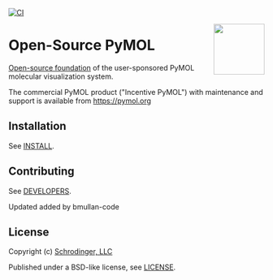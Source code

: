 [![CI](https://github.com/schrodinger/pymol-open-source/workflows/CI/badge.svg)](https://github.com/schrodinger/pymol-open-source/actions)

<img src="./data/pymol/icons/icon2.svg" height="100" align="right" />

# Open-Source PyMOL

[Open-source foundation](https://pymol.org/#opensource) of the user-sponsored PyMOL molecular visualization system.

The commercial PyMOL product ("Incentive PyMOL") with maintenance and support is available from https://pymol.org

## Installation

See [INSTALL](INSTALL).

## Contributing

See [DEVELOPERS](DEVELOPERS).

Updated added by bmullan-code

## License

Copyright (c) [Schrodinger, LLC](https://www.schrodinger.com/)

Published under a BSD-like license, see [LICENSE](LICENSE).
